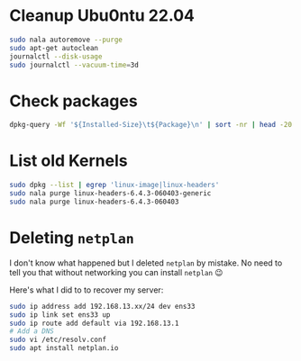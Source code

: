 # Cleanup Ubu0ntu 22.04

```sh
sudo nala autoremove --purge
sudo apt-get autoclean
journalctl --disk-usage
sudo journalctl --vacuum-time=3d
```

# Check packages
```sh
dpkg-query -Wf '${Installed-Size}\t${Package}\n' | sort -nr | head -20
```

# List old Kernels
```sh
sudo dpkg --list | egrep 'linux-image|linux-headers'
sudo nala purge linux-headers-6.4.3-060403-generic
sudo nala purge linux-headers-6.4.3-060403
```

# Deleting `netplan`
I don't know what happened but I deleted `netplan` by mistake. No need to tell you that without networking you can install `netplan` 😉

Here's what I did to to recover my server:
```sh
sudo ip address add 192.168.13.xx/24 dev ens33
sudo ip link set ens33 up
sudo ip route add default via 192.168.13.1
# Add a DNS
sudo vi /etc/resolv.conf
sudo apt install netplan.io
```
